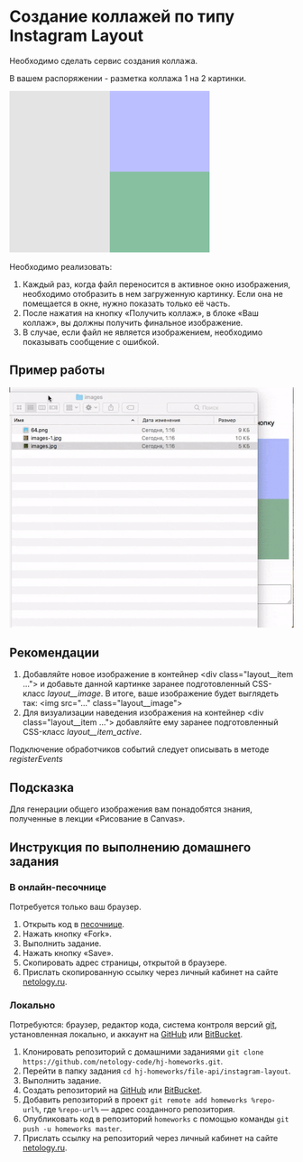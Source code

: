 # Создание коллажей по типу Instagram Layout

Необходимо сделать сервис создания коллажа.

В вашем распоряжении - разметка коллажа 1 на 2 картинки.

![разметка](img/layout.png)

Необходимо реализовать:
1. Каждый раз, когда файл переносится в активное окно изображения,
необходимо отобразить в нем загруженную картинку. 
Если она не помещается в окне, нужно показать только её часть.
2. После нажатия на кнопку «Получить коллаж», 
в блоке «Ваш коллаж», вы должны получить финальное изображение.
3. В случае, если файл не является изображением, необходимо показывать сообщение с
ошибкой.

## Пример работы

![пример работы](img/demo.gif)

## Рекомендации

1. Добавляйте новое изображение в контейнер 
\<div class="layout__item ..."\> и добавьте данной картинке 
заранее подготовленный CSS-класс *layout__image*. В итоге, ваше изображение будет выглядеть
так: \<img src="..." class="layout__image"\>
2. Для визуализации наведения изображения на контейнер \<div class="layout__item ..."\> 
добавляйте ему заранее подготовленный CSS-класс *layout__item_active*.

Подключение обработчиков событий следует описывать в методе *registerEvents*

## Подсказка

Для генерации общего изображения вам понадобятся знания, полученные 
в лекции «Рисование в Canvas».

## Инструкция по выполнению домашнего задания

### В онлайн-песочнице

Потребуется только ваш браузер.

1. Открыть код в [песочнице](https://jsfiddle.net/usefulwebit/gspyn28k/).
2. Нажать кнопку «Fork».
3. Выполнить задание.
4. Нажать кнопку «Save».
5. Скопировать адрес страницы, открытой в браузере.
6. Прислать скопированную ссылку через личный кабинет на сайте [netology.ru](http://netology.ru/).    

### Локально

Потребуются: браузер, редактор кода, система контроля версий [git](https://git-scm.com), установленная локально, и аккаунт на [GitHub](https://github.com/) или [BitBucket](https://bitbucket.org/).

1. Клонировать репозиторий с домашними заданиями `git clone https://github.com/netology-code/hj-homeworks.git`.
2. Перейти в папку задания `cd hj-homeworks/file-api/instagram-layout`.
3. Выполнить задание.
4. Создать репозиторий на [GitHub](https://github.com/) или [BitBucket](https://bitbucket.org/).
5. Добавить репозиторий в проект `git remote add homeworks %repo-url%`, где `%repo-url%` — адрес созданного репозитория.
6. Опубликовать код в репозиторий `homeworks` с помощью команды `git push -u homeworks master`.
7. Прислать ссылку на репозиторий через личный кабинет на сайте [netology.ru](http://netology.ru/).

